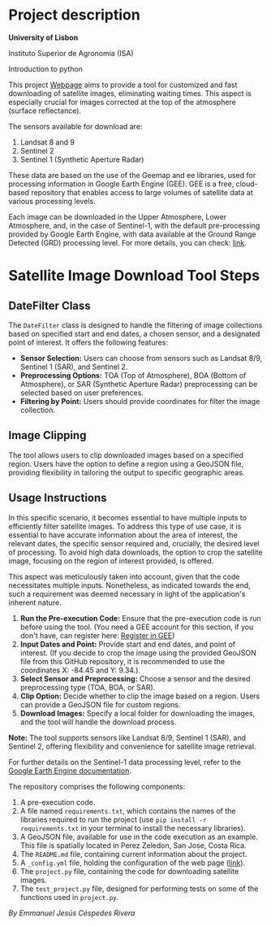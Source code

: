 # **Project description**

**University of Lisbon**


Instituto Superior de Agronomia (ISA)

Introduction to python 

This project [Webpage]((https://emmanuel461.github.io/Final_project/)) aims to provide a tool for customized and fast downloading of satellite images, eliminating waiting times. This aspect is especially crucial for images corrected at the top of the atmosphere (surface reflectance).

The sensors available for download are:

1. Landsat 8 and 9
2. Sentinel 2
3. Sentinel 1 (Synthetic Aperture Radar)

These data are based on the use of the Geemap and ee libraries, used for processing information in Google Earth Engine (GEE). GEE is a free, cloud-based repository that enables access to large volumes of satellite data at various processing levels.

Each image can be downloaded in the Upper Atmosphere, Lower Atmosphere, and, in the case of Sentinel-1, with the default pre-processing provided by Google Earth Engine, with data available at the Ground Range Detected (GRD) processing level. For more details, you can check: [link](https://developers.google.com/earth-engine/datasets/catalog/COPERNICUS_S1_GRD).



# Satellite Image Download Tool Steps

## DateFilter Class

The `DateFilter` class is designed to handle the filtering of image collections based on specified start and end dates, a chosen sensor, and a designated point of interest. It offers the following features:

- **Sensor Selection:** Users can choose from sensors such as Landsat 8/9, Sentinel 1 (SAR), and Sentinel 2.
- **Preprocessing Options:** TOA (Top of Atmosphere), BOA (Bottom of Atmosphere), or SAR (Synthetic Aperture Radar) preprocessing can be selected based on user preferences.
- **Filtering by Point:** Users should provide coordinates for filter the image collection. 

## Image Clipping

The tool allows users to clip downloaded images based on a specified region. Users have the option to define a region using a GeoJSON file, providing flexibility in tailoring the output to specific geographic areas.

## Usage Instructions
In this specific scenario, it becomes essential to have multiple inputs to efficiently filter satellite images. To address this type of use case, it is essential to have accurate information about the area of interest, the relevant dates, the specific sensor required and, crucially, the desired level of processing. To avoid high data downloads, the option to crop the satellite image, focusing on the region of interest provided, is offered. 

This aspect was meticulously taken into account, given that the code necessitates multiple inputs. Nonetheless, as indicated towards the end, such a requirement was deemed necessary in light of the application's inherent nature.

1. **Run the Pre-execution Code:** Ensure that the pre-execution code is run before using the tool.
(You need a GEE account for this section, if you don't have, can register here: [Register in GEE](https://code.earthengine.google.com/register))
2. **Input Dates and Point:** Provide start and end dates, and point of interest. (If you decide to crop the image using the provided GeoJSON file from this GitHub repository, it is recommended to use the coordinates X: -84.45 and Y: 9.34.).
3. **Select Sensor and Preprocessing:** Choose a sensor and the desired preprocessing type (TOA, BOA, or SAR).
4. **Clip Option:** Decide whether to clip the image based on a region. Users can provide a GeoJSON file for custom regions.
5. **Download Images:** Specify a local folder for downloading the images, and the tool will handle the download process.

**Note:** The tool supports sensors like Landsat 8/9, Sentinel 1 (SAR), and Sentinel 2, offering flexibility and convenience for satellite image retrieval.

For further details on the Sentinel-1 data processing level, refer to the [Google Earth Engine documentation](https://developers.google.com/earth-engine/datasets/catalog/COPERNICUS_S1_GRD).

The repository comprises the following components:

1. A pre-execution code.
2. A file named `requirements.txt`, which contains the names of the libraries required to run the project (use `pip install -r requirements.txt` in your terminal to install the necessary libraries).
3. A GeoJSON file, available for use in the code execution as an example. This file is spatially located in Perez Zeledon, San Jose, Costa Rica.
4. The `README.md` file, containing current information about the project.
5. A `_config.yml` file, holding the configuration of the web page ([link](https://emmanuel461.github.io/Final_project/)).
6. The `project.py` file, containing the code for downloading satellite images.
7. The `test_project.py` file, designed for performing tests on some of the functions used in `project.py`.


*By Emmanuel Jesús Céspedes Rivera*

